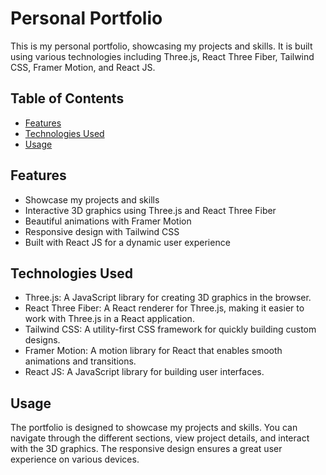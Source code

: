# Personal Portfolio

This is my personal portfolio, showcasing my projects and skills. It is built using various technologies including Three.js, React Three Fiber, Tailwind CSS, Framer Motion, and React JS.

## Table of Contents

- [Features](#features)
- [Technologies Used](#technologies-used)
- [Usage](#usage)

## Features

- Showcase my projects and skills
- Interactive 3D graphics using Three.js and React Three Fiber
- Beautiful animations with Framer Motion
- Responsive design with Tailwind CSS
- Built with React JS for a dynamic user experience

## Technologies Used

- Three.js: A JavaScript library for creating 3D graphics in the browser.
- React Three Fiber: A React renderer for Three.js, making it easier to work with Three.js in a React application.
- Tailwind CSS: A utility-first CSS framework for quickly building custom designs.
- Framer Motion: A motion library for React that enables smooth animations and transitions.
- React JS: A JavaScript library for building user interfaces.

## Usage

The portfolio is designed to showcase my projects and skills. You can navigate through the different sections, view project details, and interact with the 3D graphics. The responsive design ensures a great user experience on various devices.
